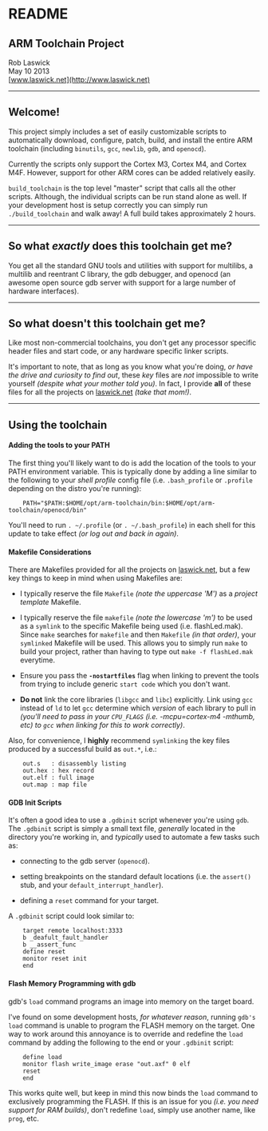 # README

## ARM Toolchain Project

Rob Laswick  
May 10 2013  
[www.laswick.net](http://www.laswick.net)


***
## Welcome!

This project simply includes a set of easily customizable scripts to automatically download, configure, patch, build, and install the entire ARM toolchain (including `binutils`, `gcc`, `newlib`, `gdb`, and `openocd`). 

Currently the scripts only support the Cortex M3, Cortex M4, and Cortex M4F.  However, support for other ARM cores can be added relatively easily.

`build_toolchain` is the top level "master" script that calls all the other scripts.  Although, the individual scripts can be run stand alone as well.  If your development host is setup correctly you can simply run `./build_toolchain` and walk away!  A full build takes approximately 2 hours.


***
## So what _exactly_ does this toolchain get me?

You get all the standard GNU tools and utilities with support for multilibs, a multilib and reentrant C library, the gdb debugger, and openocd (an awesome open source gdb server with support for a large number of hardware interfaces).


***
## So what doesn't this toolchain get me?

Like most non-commercial toolchains, you don't get any processor specific header files and start code, or any hardware specific linker scripts.

It's important to note, that as long as you know what you're doing, _or have the drive and curiosity to find out_, these _key_ files are _not_ impossible to write yourself _(despite what your mother told you)_.  In fact, I provide **all** of these files for all the projects on [laswick.net](http://www.laswick.net) _(take that mom!)_.


***
## Using the toolchain

#### Adding the tools to your PATH
The first thing you'll likely want to do is add the location of the tools to your PATH environment variable.  This is typically done by adding a line similar to the following to your _shell profile_ config file (i.e. `.bash_profile` or `.profile` depending on the distro you're running):

        PATH="$PATH:$HOME/opt/arm-toolchain/bin:$HOME/opt/arm-toolchain/openocd/bin"

You'll need to run `. ~/.profile` (or `. ~/.bash_profile`) in each shell for this update to take effect _(or log out and back in again)_.


#### Makefile Considerations

There are Makefiles provided for all the projects on [laswick.net](http://www.laswick.net), but a few key things to keep in mind when using Makefiles are:

- I typically reserve the file `Makefile` _(note the uppercase 'M')_ as a _project template_ Makefile.

- I typically reserve the file `makefile` _(note the lowercase 'm')_ to be used as a  `symlink` to the specific Makefile being used (i.e. flashLed.mak).  Since `make` searches for `makefile` and then `Makefile` _(in that order)_, your `symlinked` Makefile will be used.  This allows you to simply run `make` to build your project, rather than having to type out `make -f flashLed.mak` everytime.

- Ensure you pass the **`-nostartfiles`** flag when linking to prevent the tools from trying to include generic `start code` which you don't want.

- **Do not** link the core libraries (`libgcc` and `libc`) explicitly.  Link using `gcc` instead of `ld` to let `gcc` determine which _version_ of each library to pull in _(you'll need to pass in your `CPU_FLAGS` (i.e. -mcpu=cortex-m4 -mthumb, etc) to `gcc` when linking for this to work correctly)_.

Also, for convenience, I **highly** recommend `symlinking` the key files produced by a successful build as `out.*`, i.e.:

        out.s   : disassembly listing
        out.hex : hex record
        out.elf : full image
        out.map : map file
   

#### GDB Init Scripts

It's often a good idea to use a `.gdbinit` script whenever you're using `gdb`.  The `.gdbinit` script is simply a small text file, _generally_ located in the directory you're working in, and _typically_ used to automate a few tasks such as:

- connecting to the gdb server (`openocd`).

- setting breakpoints on the standard default locations (i.e. the `assert()` stub, and your `default_interrupt_handler`).

- defining a `reset` command for your target.

A `.gdbinit` script could look similar to:

        target remote localhost:3333
        b _deafult_fault_handler
        b __assert_func
        define reset
        monitor reset init
        end


#### Flash Memory Programming with gdb

gdb's `load` command programs an image into memory on the target board.

I've found on some development hosts, _for whatever reason_, running `gdb's load` command is unable to program the FLASH memory on the target.  One way to work around this annoyance is to override and redefine the `load` command by adding the following to the end or your `.gdbinit` script:

        define load
        monitor flash write_image erase "out.axf" 0 elf
        reset
        end

This works quite well, but keep in mind this now binds the `load` command to exclusively programming the FLASH.  If this is an issue for you _(i.e. you need support for RAM builds)_, don't redefine `load`, simply use another name, like `prog`, etc.





